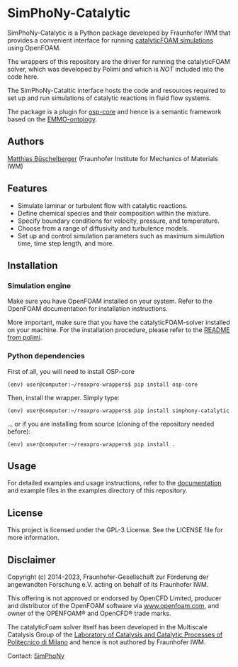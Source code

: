 # SimPhoNy-Catalytic

SimPhoNy-Catalytic is a Python package developed by Fraunhofer IWM that provides a convenient interface for running [catalyticFOAM simulations](https://github.com/multiscale-catalysis-polimi/catalyticFoam) using OpenFOAM.

The wrappers of this repository are the driver for running the catalyticFOAM solver, which was developed by Polimi and which is *NOT* included into the code here.

The SimPhoNy-Cataltic interface hosts the code and resources required to set up and run simulations of catalytic reactions in fluid flow systems.

The package is a plugin for [osp-core](https://github.com/simphony/simphony-osp) and hence is a semantic framework based on the [EMMO-ontology](https://github.com/emmo-repo).

## Authors

[Matthias Büschelberger](mailto:matthias.bueschelberger@iwm.fraunhofer.de) (Fraunhofer Institute for Mechanics of Materials IWM)

## Features

* Simulate laminar or turbulent flow with catalytic reactions.
* Define chemical species and their composition within the mixture.
* Specify boundary conditions for velocity, pressure, and temperature.
* Choose from a range of diffusivity and turbulence models.
* Set up and control simulation parameters such as maximum simulation time, time step length, and more.

## Installation

### Simulation engine

Make sure you have OpenFOAM installed on your system. Refer to the OpenFOAM documentation for installation instructions.

More important, make sure that you have the catalyticFOAM-solver installed on your machine. For the installation procedure, please refer to the [README from polimi](https://github.com/multiscale-catalysis-polimi/catalyticFoam/blob/master/README.md).

### Python dependencies

First of all, you will need to install OSP-core

```shell
(env) user@computer:~/reaxpro-wrappers$ pip install osp-core
```

Then, install the wrapper. Simply type:

```shell
(env) user@computer:~/reaxpro-wrappers$ pip install simphony-catalytic
```

... or if you are installing from source (cloning of the repository needed before):


```shell
(env) user@computer:~/reaxpro-wrappers$ pip install .
```

## Usage

For detailed examples and usage instructions, refer to the [documentation](https://reaxpro.pages.fraunhofer.de/docs/usecases.html#co-catalyticfoam-use-case-laminar-2d-flow-through-a-pipe-with-catalytic-wall) and example files in the examples directory of this repository.

## License

This project is licensed under the GPL-3 License. See the LICENSE file for more information.

## Disclaimer

Copyright (c) 2014-2023, Fraunhofer-Gesellschaft zur Förderung der angewandten Forschung e.V. acting on behalf of its Fraunhofer IWM.

This offering is not approved or endorsed by OpenCFD Limited, producer and distributor of the OpenFOAM software via www.openfoam.com, and owner of the OPENFOAM® and OpenCFD® trade marks.

The catalyticFoam solver itself has been developed in the Multiscale Catalysis Group of the [Laboratory of Catalysis and Catalytic Processes of Politecnico di Milano](https://www.lccp.polimi.it/) and hence is not authored by Fraunhofer IWM.

Contact: [SimPhoNy](mailto:simphony@iwm.fraunhofer.de)
